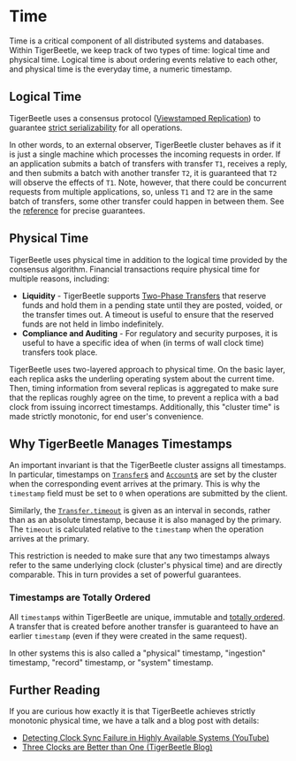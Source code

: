 # Time

Time is a critical component of all distributed systems and databases. Within TigerBeetle, we keep
track of two types of time: logical time and physical time. Logical time is about ordering events
relative to each other, and physical time is the everyday time, a numeric timestamp.

## Logical Time

TigerBeetle uses a consensus protocol ([Viewstamped
Replication](https://pmg.csail.mit.edu/papers/vr-revisited.pdf)) to guarantee [strict
serializability](http://www.bailis.org/blog/linearizability-versus-serializability/) for all
operations.

In other words, to an external observer, TigerBeetle cluster behaves as if it is just a single
machine which processes the incoming requests in order. If an application submits a batch of
transfers with transfer `T1`, receives a reply, and then submits a batch with another transfer `T2`,
it is guaranteed that `T2` will observe the effects of `T1`. Note, however, that there could be
concurrent requests from multiple applications, so, unless `T1` and `T2` are in the same batch of
transfers, some other transfer could happen in between them. See the
[reference](../reference/sessions.md) for precise guarantees.

## Physical Time

TigerBeetle uses physical time in addition to the logical time provided by the consensus algorithm.
Financial transactions require physical time for multiple reasons, including:

- **Liquidity** - TigerBeetle supports [Two-Phase Transfers](./two-phase-transfers.md) that reserve
  funds and hold them in a pending state until they are posted, voided, or the transfer times out. A
  timeout is useful to ensure that the reserved funds are not held in limbo indefinitely.
- **Compliance and Auditing** - For regulatory and security purposes, it is useful to have a
  specific idea of when (in terms of wall clock time) transfers took place.

TigerBeetle uses two-layered approach to physical time. On the basic layer, each replica asks the
underling operating system about the current time. Then, timing information from several replicas is
aggregated to make sure that the replicas roughly agree on the time, to prevent a replica with a bad
clock from issuing incorrect timestamps. Additionally, this "cluster time" is made strictly
monotonic, for end user's convenience.

## Why TigerBeetle Manages Timestamps

An important invariant is that the TigerBeetle cluster assigns all timestamps. In particular,
timestamps on [`Transfer`s](../reference/transfer.md#timestamp) and
[`Account`s](../reference/account.md#timestamp) are set by the cluster when the corresponding event
arrives at the primary. This is why the `timestamp` field must be set to `0` when operations are
submitted by the client.

Similarly, the [`Transfer.timeout`](../reference/transfer.md#timeout) is given as an interval
in seconds, rather than as an absolute timestamp, because it is also managed by the primary. The
`timeout` is calculated relative to the `timestamp` when the operation arrives at the primary.

This restriction is needed to make sure that any two timestamps always refer to the same underlying
clock (cluster's physical time) and are directly comparable. This in turn provides a set of powerful
guarantees.

### Timestamps are Totally Ordered

All `timestamp`s within TigerBeetle are unique, immutable and
[totally ordered](https://book.mixu.net/distsys/time.html). A transfer that is created before another
transfer is guaranteed to have an earlier `timestamp` (even if they were created in the same
request).

In other systems this is also called a "physical" timestamp, "ingestion" timestamp, "record"
timestamp, or "system" timestamp.

## Further Reading

If you are curious how exactly it is that TigerBeetle achieves strictly monotonic physical time, we
have a talk and a blog post with details:

* [Detecting Clock Sync Failure in Highly Available Systems (YouTube)](https://youtu.be/7R-Iz6sJG6Q?si=9sD2TpfD29AxUjOY)
* [Three Clocks are Better than One (TigerBeetle Blog)](https://tigerbeetle.com/blog/three-clocks-are-better-than-one/)

